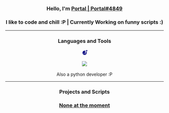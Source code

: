 <div align="center">

### Hello, I'm [Portal | Portal#4849]()
### I like to code and chill :P | Currently Working on funny scripts :)


  
  <hr>

### **Languages and Tools**  

<code><img height="20" src="https://raw.githubusercontent.com/github/explore/80688e429a7d4ef2fca1e82350fe8e3517d3494d/topics/lua/lua.png"></code>
  
<code><img height="20" src="https://code.visualstudio.com/favicon.ico"></code>
  
  Also a python developer :P
  
  <hr>
  
### **Projects and Scripts**
  
  ### [None at the moment]()


